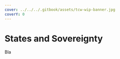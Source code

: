 ```yaml
---
cover: ../../../.gitbook/assets/tcw-wip-banner.jpg
coverY: 0
---
```


# States and Sovereignty

Bla
